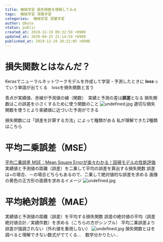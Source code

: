 ```yaml
---
title: 機械学習 損失関数を理解してみる
tags:  機械学習 深層学習
categories:  機械学習 深層学習
author: @buto
status: public
created_at: 2019-12-19 09:32:59 +0900
updated_at: 2020-04-25 21:14:59 +0900
published_at: 2019-12-19 20:22:05 +0900
---
```

# 損失関数とはなんだ？
Kerasでニューラルネットワークモデルを作成して学習・予測したときに
**loss**っていう単語が出てくる　lossを損失関数と言う

青点が実績値、赤線が予測値の線（関数）　実績と予測の差は**誤差**となる
損失関数はこの誤差を小さくするために使う関数のこと
![undefined.jpg](https://s3.qrunch.io/eea84c261fe64d355a9941945fc2a93f.jpg)
適切な損失関数を使うとより実績値に近づいた予測ができる

損失関数には「誤差を計算する方法」によって種類がある
私が理解できた2種類はこちら
# 平均二乗誤差（MSE）
[平均二乗誤差 MSE：Mean Square Errorが楽々わかる！回帰モデルの性能評価](https://aizine.ai/glossary-mse/)
実績値と予測値の距離（誤差）を二乗して平均の誤差を算出する損失関数
誤差は+の場合、－の場合どちらもあるので、二乗して絶対値的な誤差を求める
画像の黄色の正方形の面積を求めるイメージ
![undefined.jpg](https://s3.qrunch.io/96ddb571cbe822db8393c591097d3961.jpg)
# 平均絶対誤差（MAE）
実績値と予測値の距離（誤差）を平均する損失関数
誤差の絶対値の平均（誤差絶対値合計／実績件数）を求める（こちらの方がシンプル）
平均二乗誤差より誤差が強調されない（外れ値を重視しない）
![undefined.jpg](https://s3.qrunch.io/917b1011f9e7791581007e71a8b98cbd.jpg)
損失関数とはを調べると理解できない数式がでてくる…　数学分かりたい…
